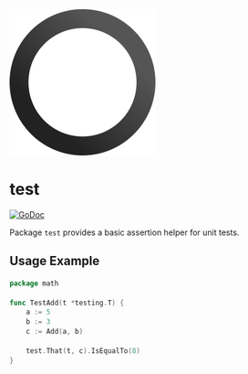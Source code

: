 ![](icon.svg)

# test

[![GoDoc](https://godoc.org/github.com/ljpx/test?status.svg)](https://godoc.org/github.com/ljpx/test)

Package `test` provides a basic assertion helper for unit tests.

## Usage Example

```go
package math

func TestAdd(t *testing.T) {
    a := 5
    b := 3
    c := Add(a, b)

    test.That(t, c).IsEqualTo(8)
}
```
